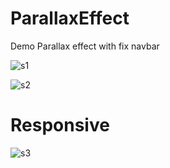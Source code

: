 # ParallaxEffect
 Demo Parallax effect with fix navbar


![s1](https://user-images.githubusercontent.com/64655529/164988545-2cd33ea7-2d2c-4065-a20c-52e00a1fa04b.png)



![s2](https://user-images.githubusercontent.com/64655529/164988579-f5e21a30-b6ca-4e22-9cb4-c196751d811d.png)


# Responsive 

![s3](https://user-images.githubusercontent.com/64655529/164988562-762e562f-5c3c-467a-90ee-d3f137b732c1.png)
